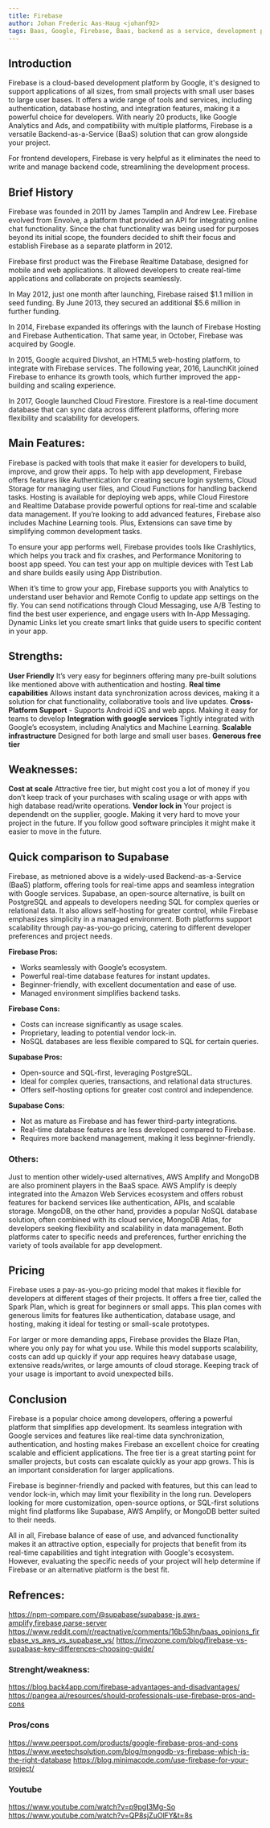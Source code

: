 ```yaml
---
title: Firebase
author: Johan Frederic Aas-Haug <johanf92>
tags: Baas, Google, Firebase, Baas, backend as a service, development platforms
---
```


## Introduction

Firebase is a cloud-based development platform by Google, it's designed to support applications of all sizes, from small projects with small user bases to large user bases. It offers a wide range of tools and services, including authentication, database hosting, and integration features, making it a powerful choice for developers. With nearly 20 products, like Google Analytics and Ads, and compatibility with multiple platforms, Firebase is a versatile Backend-as-a-Service (BaaS) solution that can grow alongside your project.

For frontend developers, Firebase is very helpful as it eliminates the need to write and manage backend code, streamlining the development process.

## Brief History

Firebase was founded in 2011 by James Tamplin and Andrew Lee. Firebase evolved from Envolve, a platform that provided an API for integrating online chat functionality. Since the chat functionality was being used for purposes beyond its initial scope, the founders decided to shift their focus and establish Firebase as a separate platform in 2012.

Firebase first product was the Firebase Realtime Database, designed for mobile and web applications. It allowed developers to create real-time applications and collaborate on projects seamlessly.

In May 2012, just one month after launching, Firebase raised $1.1 million in seed funding. By June 2013, they secured an additional $5.6 million in further funding.

In 2014, Firebase expanded its offerings with the launch of Firebase Hosting and Firebase Authentication. That same year, in October, Firebase was acquired by Google.

In 2015, Google acquired Divshot, an HTML5 web-hosting platform, to integrate with Firebase services. The following year, 2016, LaunchKit joined Firebase to enhance its growth tools, which further improved the app-building and scaling experience.

In 2017, Google launched Cloud Firestore. Firestore is a real-time document database that can sync data across different platforms, offering more flexibility and scalability for developers.

## Main Features:

Firebase is packed with tools that make it easier for developers to build, improve, and grow their apps. To help with app development, Firebase offers features like Authentication for creating secure login systems, Cloud Storage for managing user files, and Cloud Functions for handling backend tasks. Hosting is available for deploying web apps, while Cloud Firestore and Realtime Database provide powerful options for real-time and scalable data management. If you’re looking to add advanced features, Firebase also includes Machine Learning tools. Plus, Extensions can save time by simplifying common development tasks.

To ensure your app performs well, Firebase provides tools like Crashlytics, which helps you track and fix crashes, and Performance Monitoring to boost app speed. You can test your app on multiple devices with Test Lab and share builds easily using App Distribution.

When it’s time to grow your app, Firebase supports you with Analytics to understand user behavior and Remote Config to update app settings on the fly. You can send notifications through Cloud Messaging, use A/B Testing to find the best user experience, and engage users with In-App Messaging. Dynamic Links let you create smart links that guide users to specific content in your app.

## Strengths:

**User Friendly** It’s very easy for beginners offering many pre-built solutions like mentioned above with authentication and hosting.
**Real time capabilities** Allows instant data synchronization across devices, making it a solution for chat functionality, collaborative tools and live updates.
**Cross-Platform Support** - Supports Android iOS and web apps. Making it easy for teams to develop
**Integration with google services** Tightly integrated with Google’s ecosystem, including Analytics and Machine Learning.
**Scalable infrastructure** Designed for both large and small user bases.
**Generous free tier**

## Weaknesses:

**Cost at scale** Attractive free tier, but might cost you a lot of money if you don’t keep track of your purchases with scaling usage or with apps with high database read/write operations.
**Vendor lock in** Your project is dependendt on the supplier, google. Making it very hard to move your project in the future. If you follow good software principles it might make it easier to move in the future.

## Quick comparison to Supabase

Firebase, as metnioned above is a widely-used Backend-as-a-Service (BaaS) platform, offering tools for real-time apps and seamless integration with Google services. Supabase, an open-source alternative, is built on PostgreSQL and appeals to developers needing SQL for complex queries or relational data. It also allows self-hosting for greater control, while Firebase emphasizes simplicity in a managed environment. Both platforms support scalability through pay-as-you-go pricing, catering to different developer preferences and project needs.

**Firebase Pros:**

- Works seamlessly with Google’s ecosystem.
- Powerful real-time database features for instant updates.
- Beginner-friendly, with excellent documentation and ease of use.
- Managed environment simplifies backend tasks.

**Firebase Cons:**

- Costs can increase significantly as usage scales.
- Proprietary, leading to potential vendor lock-in.
- NoSQL databases are less flexible compared to SQL for certain queries.

**Supabase Pros:**

- Open-source and SQL-first, leveraging PostgreSQL.
- Ideal for complex queries, transactions, and relational data structures.
- Offers self-hosting options for greater cost control and independence.

**Supabase Cons:**

- Not as mature as Firebase and has fewer third-party integrations.
- Real-time database features are less developed compared to Firebase.
- Requires more backend management, making it less beginner-friendly.

### Others:

Just to mention other widely-used alternatives, AWS Amplify and MongoDB are also prominent players in the BaaS space. AWS Amplify is deeply integrated into the Amazon Web Services ecosystem and offers robust features for backend services like authentication, APIs, and scalable storage. MongoDB, on the other hand, provides a popular NoSQL database solution, often combined with its cloud service, MongoDB Atlas, for developers seeking flexibility and scalability in data management. Both platforms cater to specific needs and preferences, further enriching the variety of tools available for app development.

## Pricing

Firebase uses a pay-as-you-go pricing model that makes it flexible for developers at different stages of their projects. It offers a free tier, called the Spark Plan, which is great for beginners or small apps. This plan comes with generous limits for features like authentication, database usage, and hosting, making it ideal for testing or small-scale prototypes.

For larger or more demanding apps, Firebase provides the Blaze Plan, where you only pay for what you use. While this model supports scalability, costs can add up quickly if your app requires heavy database usage, extensive reads/writes, or large amounts of cloud storage. Keeping track of your usage is important to avoid unexpected bills.

## Conclusion

Firebase is a popular choice among developers, offering a powerful platform that simplifies app development. Its seamless integration with Google services and features like real-time data synchronization, authentication, and hosting makes Firebase an excellent choice for creating scalable and efficient applications. The free tier is a great starting point for smaller projects, but costs can escalate quickly as your app grows. This is an important consideration for larger applications.

Firebase is beginner-friendly and packed with features, but this can lead to vendor lock-in, which may limit your flexibility in the long run. Developers looking for more customization, open-source options, or SQL-first solutions might find platforms like Supabase, AWS Amplify, or MongoDB better suited to their needs.

All in all, Firebase balance of ease of use, and advanced functionality makes it an attractive option, especially for projects that benefit from its real-time capabilities and tight integration with Google's ecosystem. However, evaluating the specific needs of your project will help determine if Firebase or an alternative platform is the best fit.

## Refrences:

https://npm-compare.com/@supabase/supabase-js,aws-amplify,firebase,parse-server
https://www.reddit.com/r/reactnative/comments/16b53hn/baas_opinions_firebase_vs_aws_vs_supabase_vs/
https://invozone.com/blog/firebase-vs-supabase-key-differences-choosing-guide/

### Strenght/weakness:

https://blog.back4app.com/firebase-advantages-and-disadvantages/
https://pangea.ai/resources/should-professionals-use-firebase-pros-and-cons

### Pros/cons

https://www.peerspot.com/products/google-firebase-pros-and-cons
https://www.weetechsolution.com/blog/mongodb-vs-firebase-which-is-the-right-database
https://blog.minimacode.com/use-firebase-for-your-project/

### Youtube

https://www.youtube.com/watch?v=p9pgI3Mg-So
https://www.youtube.com/watch?v=QP8sjZuOlFY&t=8s
